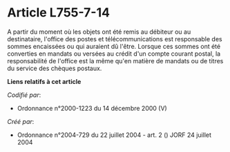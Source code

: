 # Article L755-7-14

A partir du moment où les objets ont été remis au débiteur ou au destinataire, l'office des postes et télécommunications est
responsable des sommes encaissées ou qui auraient dû l'être. Lorsque ces sommes ont été converties en mandats ou versées au
crédit d'un compte courant postal, la responsabilité de l'office est la même qu'en matière de mandats ou de titres du service
des chèques postaux.

**Liens relatifs à cet article**

_Codifié par_:

  - Ordonnance n°2000-1223 du 14 décembre 2000 (V)

_Créé par_:

  - Ordonnance n°2004-729 du 22 juillet 2004 - art. 2 () JORF 24 juillet 2004

